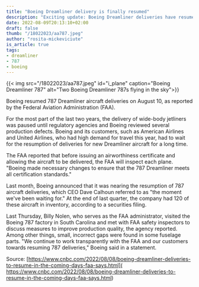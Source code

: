 ```yaml
---
title: "Boeing Dreamliner delivery is finally resumed"
description: "Exciting update: Boeing Dreamliner deliveries have resumed! Discover the reasons behind the grounding of the 787 and how the certification standards were met."
date: 2022-08-09T20:13:10+02:00
draft: false
thumb: "/18022023/aa787.jpeg"
author: "rosita-mickeviciute"
is_article: true
tags:
- dreamliner
- 787
- boeing
---
```

{{< img src="/18022023/aa787.jpeg" id="i_plane" caption="Boeing Dreamliner 787" alt="Two Boeing Dreamliner 787s flying in the sky">}}

Boeing resumed 787 Dreamliner aircraft deliveries on August 10, as reported by the Federal Aviation Administration (FAA).

For the most part of the last two years, the delivery of wide-body jetliners was paused until regulatory agencies and Boeing reviewed several production defects. Boeing and its customers, such as American Airlines and United Airlines, who had high demand for travel this year, had to wait for the resumption of deliveries for new Dreamliner aircraft for a long time.

The FAA reported that before issuing an airworthiness certificate and allowing the aircraft to be delivered, the FAA will inspect each plane. "Boeing made necessary changes to ensure that the 787 Dreamliner meets all certification standards."

Last month, Boeing announced that it was nearing the resumption of 787 aircraft deliveries, which CEO Dave Calhoun referred to as "the moment we've been waiting for." At the end of last quarter, the company had 120 of these aircraft in inventory, according to a securities filing.

Last Thursday, Billy Nolen, who serves as the FAA administrator, visited the Boeing 787 factory in South Carolina and met with FAA safety inspectors to discuss measures to improve production quality, the agency reported. Among other things, small, incorrect gaps were found in some fuselage parts. "We continue to work transparently with the FAA and our customers towards resuming 787 deliveries," Boeing said in a statement.

Source: [https://www.cnbc.com/2022/08/08/boeing-dreamliner-deliveries-to-resume-in-the-coming-days-faa-says.html]( https://www.cnbc.com/2022/08/08/boeing-dreamliner-deliveries-to-resume-in-the-coming-days-faa-says.html)
